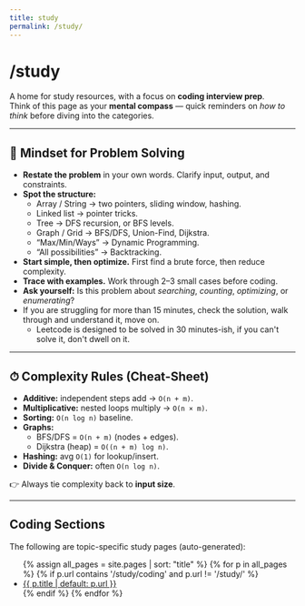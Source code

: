 ```yaml
---
title: study
permalink: /study/
---
```


# /study

A home for study resources, with a focus on **coding interview prep**.  
Think of this page as your **mental compass** — quick reminders on *how to think* before diving into the categories.

---

## 🧭 Mindset for Problem Solving
- **Restate the problem** in your own words. Clarify input, output, and constraints.  
- **Spot the structure:**  
  - Array / String → two pointers, sliding window, hashing.  
  - Linked list → pointer tricks.  
  - Tree → DFS recursion, or BFS levels.  
  - Graph / Grid → BFS/DFS, Union-Find, Dijkstra.  
  - “Max/Min/Ways” → Dynamic Programming.  
  - “All possibilities” → Backtracking.  
- **Start simple, then optimize.** First find a brute force, then reduce complexity.  
- **Trace with examples.** Work through 2–3 small cases before coding.  
- **Ask yourself:** Is this problem about *searching*, *counting*, *optimizing*, or *enumerating*?
- If you are struggling for more than 15 minutes, check the solution, walk through and understand it, move on.
  - Leetcode is designed to be solved in 30 minutes-ish, if you can't solve it, don't dwell on it.

---

## ⏱ Complexity Rules (Cheat-Sheet)
- **Additive:** independent steps add → `O(n + m)`.  
- **Multiplicative:** nested loops multiply → `O(n × m)`.  
- **Sorting:** `O(n log n)` baseline.  
- **Graphs:**  
  - BFS/DFS = `O(n + m)` (nodes + edges).  
  - Dijkstra (heap) = `O((n + m) log n)`.  
- **Hashing:** avg `O(1)` for lookup/insert.  
- **Divide & Conquer:** often `O(n log n)`.  

👉 Always tie complexity back to **input size**.

---

## Coding Sections
The following are topic-specific study pages (auto-generated):

<ul>
{% assign all_pages = site.pages | sort: "title" %}
{% for p in all_pages %}
  {% if p.url contains '/study/coding' and p.url != '/study/' %}
    <li><a href="{{ p.url | relative_url }}">{{ p.title | default: p.url }}</a></li>
  {% endif %}
{% endfor %}
</ul>
